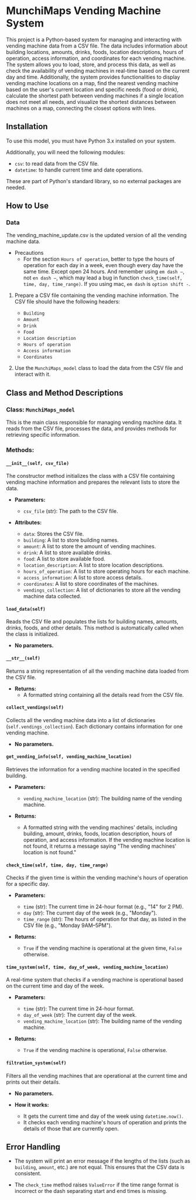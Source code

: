 # MunchiMaps Vending Machine System

This project is a Python-based system for managing and interacting with vending machine data from a CSV file. The data includes information about building locations, amounts, drinks, foods, location descriptions, hours of operation, access information, and coordinates for each vending machine. The system allows you to load, store, and process this data, as well as check the availability of vending machines in real-time based on the current day and time. Additionally, the system provides functionalities to display vending machine locations on a map, find the nearest vending machine based on the user's current location and specific needs (food or drink), calculate the shortest path between vending machines if a single location does not meet all needs, and visualize the shortest distances between machines on a map, connecting the closest options with lines.

## Installation

To use this model, you must have Python 3.x installed on your system.

Additionally, you will need the following modules:

- `csv`: to read data from the CSV file.
- `datetime`: to handle current time and date operations.

These are part of Python's standard library, so no external packages are needed.

## How to Use

### Data

The vending_machine_update.csv is the updated version of all the vending machine data.

- Precautions
    - For the section `Hours of operation`, better to type the hours of operation for each day in a week, even though every day have the same time. Except open 24 hours. And remember using `em dash —`, not `en dash –`, which may lead a bug in function `check_time(self, time, day, time_range)`. If you using mac, `em dash` is `option shift -`.

1. Prepare a CSV file containing the vending machine information. The CSV file should have the following headers:
   - `Building`
   - `Amount`
   - `Drink`
   - `Food`
   - `Location description`
   - `Hours of operation`
   - `Access information`
   - `Coordinates`

2. Use the `MunchiMaps_model` class to load the data from the CSV file and interact with it.

## Class and Method Descriptions

### Class: `MunchiMaps_model`

This is the main class responsible for managing vending machine data. It reads from the CSV file, processes the data, and provides methods for retrieving specific information.

### Methods:

#### `__init__(self, csv_file)`
The constructor method initializes the class with a CSV file containing vending machine information and prepares the relevant lists to store the data.

- **Parameters:**
  - `csv_file` (str): The path to the CSV file.
  
- **Attributes:**
  - `data`: Stores the CSV file.
  - `building`: A list to store building names.
  - `amount`: A list to store the amount of vending machines.
  - `drink`: A list to store available drinks.
  - `food`: A list to store available food.
  - `location_description`: A list to store location descriptions.
  - `hours_of_operation`: A list to store operating hours for each machine.
  - `access_information`: A list to store access details.
  - `coordinates`: A list to store coordinates of the machines.
  - `vendings_collection`: A list of dictionaries to store all the vending machine data collected.

#### `load_data(self)`
Reads the CSV file and populates the lists for building names, amounts, drinks, foods, and other details. This method is automatically called when the class is initialized.

- **No parameters.**

#### `__str__(self)`
Returns a string representation of all the vending machine data loaded from the CSV file.

- **Returns:**
  - A formatted string containing all the details read from the CSV file.

#### `collect_vendings(self)`
Collects all the vending machine data into a list of dictionaries (`self.vendings_collection`). Each dictionary contains information for one vending machine.

- **No parameters.**

#### `get_vending_info(self, vending_machine_location)`
Retrieves the information for a vending machine located in the specified building.

- **Parameters:**
  - `vending_machine_location` (str): The building name of the vending machine.
  
- **Returns:**
  - A formatted string with the vending machines' details, including building, amount, drinks, foods, location description, hours of operation, and access information. If the vending machine location is not found, it returns a message saying "The vending machines' location is not found."

#### `check_time(self, time, day, time_range)`
Checks if the given time is within the vending machine's hours of operation for a specific day.

- **Parameters:**
  - `time` (str): The current time in 24-hour format (e.g., "14" for 2 PM).
  - `day` (str): The current day of the week (e.g., "Monday").
  - `time_range` (str): The hours of operation for that day, as listed in the CSV file (e.g., "Monday 9AM–5PM").
  
- **Returns:**
  - `True` if the vending machine is operational at the given time, `False` otherwise.

#### `time_system(self, time, day_of_week, vending_machine_location)`
A real-time system that checks if a vending machine is operational based on the current time and day of the week.

- **Parameters:**
  - `time` (str): The current time in 24-hour format.
  - `day_of_week` (str): The current day of the week.
  - `vending_machine_location` (str): The building name of the vending machine.
  
- **Returns:**
  - `True` if the vending machine is operational, `False` otherwise.

#### `filtration_system(self)`
Filters all the vending machines that are operational at the current time and prints out their details.

- **No parameters.**

- **How it works:**
  - It gets the current time and day of the week using `datetime.now()`.
  - It checks each vending machine's hours of operation and prints the details of those that are currently open.

## Error Handling

- The system will print an error message if the lengths of the lists (such as `building`, `amount`, etc.) are not equal. This ensures that the CSV data is consistent.

- The `check_time` method raises `ValueError` if the time range format is incorrect or the dash separating start and end times is missing.